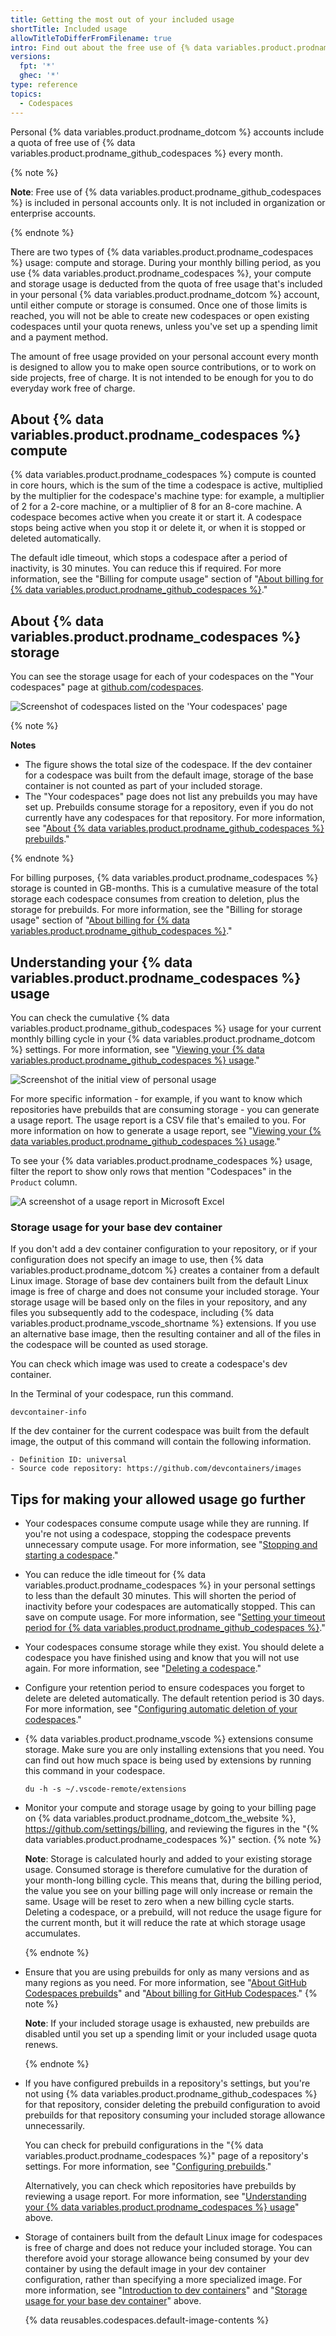 ```yaml
---
title: Getting the most out of your included usage
shortTitle: Included usage
allowTitleToDifferFromFilename: true
intro: Find out about the free use of {% data variables.product.prodname_github_codespaces %} that's included with personal accounts.
versions:
  fpt: '*'
  ghec: '*'
type: reference
topics:
  - Codespaces
---
```


Personal {% data variables.product.prodname_dotcom %} accounts include a quota of free use of {% data variables.product.prodname_github_codespaces %} every month.

{% note %}

**Note**: Free use of {% data variables.product.prodname_github_codespaces %} is included in personal accounts only. It is not included in organization or enterprise accounts.

{% endnote %}

There are two types of {% data variables.product.prodname_codespaces %} usage: compute and storage. During your monthly billing period, as you use {% data variables.product.prodname_codespaces %}, your compute and storage usage is deducted from the quota of free usage that's included in your personal {% data variables.product.prodname_dotcom %} account, until either compute or storage is consumed. Once one of those limits is reached, you will not be able to create new codespaces or open existing codespaces until your quota renews, unless you've set up a spending limit and a payment method.

The amount of free usage provided on your personal account every month is designed to allow you to make open source contributions, or to work on side projects, free of charge. It is not intended to be enough for you to do everyday work free of charge.

## About {% data variables.product.prodname_codespaces %} compute

{% data variables.product.prodname_codespaces %} compute is counted in core hours, which is the sum of the time a codespace is active, multiplied by the multiplier for the codespace's machine type: for example, a multiplier of 2 for a 2-core machine, or a multiplier of 8 for an 8-core machine. A codespace becomes active when you create it or start it. A codespace stops being active when you stop it or delete it, or when it is stopped or deleted automatically.

The default idle timeout, which stops a codespace after a period of inactivity, is 30 minutes. You can reduce this if required. For more information, see the "Billing for compute usage" section of "[About billing for {% data variables.product.prodname_github_codespaces %}](/billing/managing-billing-for-github-codespaces/about-billing-for-github-codespaces#billing-for-compute-usage)."

## About {% data variables.product.prodname_codespaces %} storage

You can see the storage usage for each of your codespaces on the "Your codespaces" page at [github.com/codespaces](https://github.com/codespaces).

![Screenshot of codespaces listed on the 'Your codespaces' page](/assets/images/help/codespaces/click-name-codespace.png)

{% note %}

**Notes**
- The figure shows the total size of the codespace. If the dev container for a codespace was built from the default image, storage of the base container is not counted as part of your included storage.
- The "Your codespaces" page does not list any prebuilds you may have set up. Prebuilds consume storage for a repository, even if you do not currently have any codespaces for that repository. For more information, see "[About {% data variables.product.prodname_github_codespaces %} prebuilds](/codespaces/prebuilding-your-codespaces/about-github-codespaces-prebuilds)."

{% endnote %}

For billing purposes, {% data variables.product.prodname_codespaces %} storage is counted in GB-months. This is a cumulative measure of the total storage each codespace consumes from creation to deletion, plus the storage for prebuilds. For more information, see the "Billing for storage usage" section of "[About billing for {% data variables.product.prodname_github_codespaces %}](/billing/managing-billing-for-github-codespaces/about-billing-for-github-codespaces#billing-for-storage-usage)."

## Understanding your {% data variables.product.prodname_codespaces %} usage

You can check the cumulative {% data variables.product.prodname_github_codespaces %} usage for your current monthly billing cycle in your {% data variables.product.prodname_dotcom %} settings. For more information, see "[Viewing your {% data variables.product.prodname_github_codespaces %} usage](http://127.0.0.1:4000/en/billing/managing-billing-for-github-codespaces/viewing-your-github-codespaces-usage)."

![Screenshot of the initial view of personal usage](/assets/images/help/codespaces/view-personal-usage-collapsed.png)

For more specific information - for example, if you want to know which repositories have prebuilds that are consuming storage - you can generate a usage report. The usage report is a CSV file that's emailed to you. For more information on how to generate a usage report, see "[Viewing your {% data variables.product.prodname_github_codespaces %} usage](/billing/managing-billing-for-github-codespaces/viewing-your-github-codespaces-usage)."

To see your {% data variables.product.prodname_codespaces %} usage, filter the report to show only rows that mention "Codespaces" in the `Product` column.

![A screenshot of a usage report in Microsoft Excel](/assets/images/help/codespaces/usage-report-personal-account.png)

### Storage usage for your base dev container

If you don't add a dev container configuration to your repository, or if your configuration does not specify an image to use, then {% data variables.product.prodname_dotcom %} creates a container from a default Linux image. Storage of base dev containers built from the default Linux image is free of charge and does not consume your included storage. Your storage usage will be based only on the files in your repository, and any files you subsequently add to the codespace, including {% data variables.product.prodname_vscode_shortname %} extensions. If you use an alternative base image, then the resulting container and all of the files in the codespace will be counted as used storage.

You can check which image was used to create a codespace's dev container.

In the Terminal of your codespace, run this command.

```shell{:copy}
devcontainer-info
```

If the dev container for the current codespace was built from the default image, the output of this command will contain the following information.

```
- Definition ID: universal
- Source code repository: https://github.com/devcontainers/images
```

## Tips for making your allowed usage go further

- Your codespaces consume compute usage while they are running. If you're not using a codespace, stopping the codespace prevents unnecessary compute usage. For more information, see "[Stopping and starting a codespace](/codespaces/developing-in-codespaces/stopping-and-starting-a-codespace)."
- You can reduce the idle timeout for {% data variables.product.prodname_codespaces %} in your personal settings to less than the default 30 minutes. This will shorten the period of inactivity before your codespaces are automatically stopped. This can save on compute usage. For more information, see "[Setting your timeout period for {% data variables.product.prodname_github_codespaces %}](/codespaces/customizing-your-codespace/setting-your-timeout-period-for-github-codespaces)."
- Your codespaces consume storage while they exist. You should delete a codespace you have finished using and know that you will not use again. For more information, see "[Deleting a codespace](/codespaces/developing-in-codespaces/deleting-a-codespace)."
- Configure your retention period to ensure codespaces you forget to delete are deleted automatically. The default retention period is 30 days. For more information, see "[Configuring automatic deletion of your codespaces](/codespaces/customizing-your-codespace/configuring-automatic-deletion-of-your-codespaces)."
- {% data variables.product.prodname_vscode %} extensions consume storage. Make sure you are only installing extensions that you need. You can find out how much space is being used by extensions by running this command in your codespace.
  ```shell{:copy}
  du -h -s ~/.vscode-remote/extensions
  ```
- Monitor your compute and storage usage by going to your billing page on {% data variables.product.prodname_dotcom_the_website %}, https://github.com/settings/billing, and reviewing the figures in the "{% data variables.product.prodname_codespaces %}" section.
  {% note %}

  **Note**: Storage is calculated hourly and added to your existing storage usage. Consumed storage is therefore cumulative for the duration of your month-long billing cycle. This means that, during the billing period, the value you see on your billing page will only increase or remain the same. Usage will be reset to zero when a new billing cycle starts. Deleting a codespace, or a prebuild, will not reduce the usage figure for the current month, but it will reduce the rate at which storage usage accumulates.

  {% endnote %}
- Ensure that you are using prebuilds for only as many versions and as many regions as you need. For more information, see "[About GitHub Codespaces prebuilds](/codespaces/prebuilding-your-codespaces/about-github-codespaces-prebuilds)" and "[About billing for GitHub Codespaces](/billing/managing-billing-for-github-codespaces/about-billing-for-github-codespaces#billing-for-codespaces-prebuilds)."
  {% note %}

  **Note**: If your included storage usage is exhausted, new prebuilds are disabled until you set up a spending limit or your included usage quota renews.

  {% endnote %}
- If you have configured prebuilds in a repository's settings, but you're not using {% data variables.product.prodname_github_codespaces %} for that repository, consider deleting the prebuild configuration to avoid prebuilds for that repository consuming your included storage allowance unnecessarily.

  You can check for prebuild configurations in the "{% data variables.product.prodname_codespaces %}" page of a repository's settings. For more information, see "[Configuring prebuilds](/codespaces/prebuilding-your-codespaces/configuring-prebuilds#configuring-prebuilds)."

  Alternatively, you can check which repositories have prebuilds by reviewing a usage report. For more information, see "[Understanding your {% data variables.product.prodname_codespaces %} usage](#understanding-your-codespaces-usage)" above.
- Storage of containers built from the default Linux image for codespaces is free of charge and does not reduce your included storage. You can therefore avoid your storage allowance being consumed by your dev container by using the default image in your dev container configuration, rather than specifying a more specialized image. For more information, see "[Introduction to dev containers](/codespaces/setting-up-your-project-for-codespaces/adding-a-dev-container-configuration/introduction-to-dev-containers#using-the-default-dev-container-configuration)" and "[Storage usage for your base dev container](#storage-usage-for-your-base-dev-container)" above.

  {% data reusables.codespaces.default-image-contents %}

